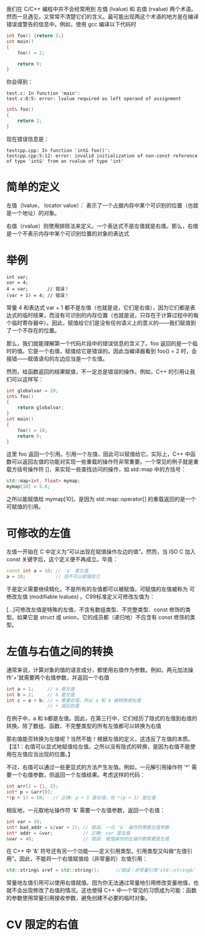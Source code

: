 我们在 C/C++ 编程中并不会经常用到 左值 (lvalue) 和 右值 (rvalue) 两个术语。然而一旦遇见，又常常不清楚它们的含义。最可能出现两这个术语的地方是在编译错误或警告的信息中。例如，使用 gcc 编译以下代码时
```c++
int foo() {return 2;}
int main()
{
    foo() = 2;

    return 0;
}
```
你会得到：
```
test.c: In function 'main':
test.c:8:5: error: lvalue required as left operand of assignment
```

```c++
int& foo()
{
    return 2;
}
```
现在错误信息是：
```
testcpp.cpp: In function 'int& foo()':
testcpp.cpp:5:12: error: invalid initialization of non-const reference of type 'int&' from an rvalue of type 'int'
```

# 简单的定义
左值（lvalue， locator value）： 表示了一个占据内存中某个可识别的位置（也就是一个地址）的对象。

右值（rvalue）则使用排除法来定义。一个表达式不是左值就是右值。那么，右值是一个不表示内存中某个可识别位置的对象的表达式

# 举例
```
int var;
var = 4;
4 = var;       // 错误！
(var + 1) = 4; // 错误！
```
常量 4 和表达式 var + 1 都不是左值（也就是说，它们是右值），因为它们都是表达式的临时结果，而没有可识别的内存位置（也就是说，只存在于计算过程中的每个临时寄存器中）。因此，赋值给它们是没有任何语义上的意义的——我们赋值到了一个不存在的位置。

那么，我们就能理解第一个代码片段中的错误信息的含义了。foo 返回的是一个临时的值。它是一个右值，赋值给它是错误的。因此当编译器看到 foo() = 2 时，会报错——赋值语句的左边应当是一个左值。

然而，给函数返回的结果赋值，不一定总是错误的操作。例如，C++ 的引用让我们可以这样写：
```c++
int globalvar = 20;
int& foo()
{
    return globalvar;
}
int main()
{
    foo() = 10;
    return 0;
}
```
这里 foo 返回一个引用。引用一个左值，因此可以赋值给它。实际上，C++ 中函数可以返回左值的功能对实现一些重载的操作符非常重要。一个常见的例子就是重载方括号操作符 []，来实现一些查找访问的操作，如 std::map 中的方括号：
```c++
std::map<int, float> mymap;
mymap[10] = 5.6;
```
之所以能赋值给 mymap[10]，是因为 std::map::operator[] 的重载返回的是一个可赋值的引用。

# 可修改的左值
左值一开始在 C 中定义为“可以出现在赋值操作左边的值”。然而，当 ISO C 加入 const 关键字后，这个定义便不再成立。毕竟：
```c++
const int a = 10; // 'a' 是左值
a = 10;           // 但不可以赋值给它
```
于是定义需要继续精化。不是所有的左值都可以被赋值。可赋值的左值被称为 可修改左值 (modifiable lvalues) 。C99标准定义可修改左值为：

[...]可修改左值是特殊的左值，不含有数组类型、不完整类型、const 修饰的类型。如果它是 struct 或 union，它的成员都（递归地）不应含有 const 修饰的类型。

# 左值与右值之间的转换
通常来说，计算对象的值的语言成分，都使用右值作为参数。例如，两元加法操作'+'就需要两个右值参数，并返回一个右值
```c++
int a = 1;     // a 是左值
int b = 2;     // b 是左值
int c = a + b; // + 需要右值，所以 a 和 b 被转换成右值
               // + 返回右值
```
在例子中，a 和 b都是左值。因此，在第三行中，它们经历了隐式的左值到右值的转换。除了数组、函数、不完整类型的所有左值都可以转换为右值

那右值能否转换为左值呢？当然不能！根据左值的定义，这违反了左值的本质。【注1：右值可以显式地赋值给左值。之所以没有隐式的转换，是因为右值不能使用在左值应当出现的位置。】

不过，右值可以通过一些更显式的方法产生左值。例如，一元解引用操作符 '*' 需要一个右值参数，但返回一个左值结果。考虑这样的代码：
```c++
int arr[] = {1, 2};
int* p = &arr[0];
*(p + 1) = 10;   // 正确: p + 1 是右值，但 *(p + 1) 是左值
```
相反地，一元取地址操作符 '&' 需要一个左值参数，返回一个右值：
```c++
int var = 10;
int* bad_addr = &(var + 1); // 错误: 一元 '&' 操作符需要左值参数
int* addr = &var;           // 正确: var 是左值
&var = 40;                  // 错误: 赋值操作的左操作数需要是左值
```
在 C++ 中 '&' 符号还有另一个功能——定义引用类型。引用类型又叫做“左值引用”。因此，不能将一个右值赋值给（非常量的）左值引用：
```c++
std::string& sref = std::string();      //错误：非常量引用'std::string&' 错误地使用右值'std::string'初始化
```
常量地左值引用可以使用右值赋值。因为你无法通过常量地引用修改变量地值，也就不会出现修改了右值的情况。这也使得 C++ 中一个常见的习惯成为可能：函数的参数使用常量引用接收参数，避免创建不必要的临时对象。

# CV 限定的右值

